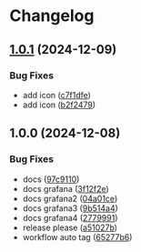 # Changelog

## [1.0.1](https://github.com/vitorfaustino/vfid-terraform-module-eks/compare/v1.0.0...v1.0.1) (2024-12-09)


### Bug Fixes

* add icon ([c7f1dfe](https://github.com/vitorfaustino/vfid-terraform-module-eks/commit/c7f1dfe4111676af347fd11373c648404b2a90fa))
* add icon ([b2f2479](https://github.com/vitorfaustino/vfid-terraform-module-eks/commit/b2f247906a6a527132a207c44e2d936d58d924d0))

## 1.0.0 (2024-12-08)


### Bug Fixes

* docs ([97c9110](https://github.com/vitorfaustino/vfid-terraform-module-eks/commit/97c911030d562b65d06a1b23197da7d697fe52b4))
* docs grafana ([3f12f2e](https://github.com/vitorfaustino/vfid-terraform-module-eks/commit/3f12f2e6e271c35c158ad10b232c9ddf249c4f07))
* docs grafana2 ([04a01ce](https://github.com/vitorfaustino/vfid-terraform-module-eks/commit/04a01ceb2a1580945caed526affa8ec52c2d3e13))
* docs grafana3 ([9b514a4](https://github.com/vitorfaustino/vfid-terraform-module-eks/commit/9b514a4a21837d13d6f7f009408f1b982d60df50))
* docs grafana4 ([2779991](https://github.com/vitorfaustino/vfid-terraform-module-eks/commit/277999164067d30c309db0b69bd14288dab3793d))
* release please ([a51027b](https://github.com/vitorfaustino/vfid-terraform-module-eks/commit/a51027bf88ed99f35e34026b6e8381a7d6fe8710))
* workflow auto tag ([65277b6](https://github.com/vitorfaustino/vfid-terraform-module-eks/commit/65277b6ad0a2f829ae8fc735340f6e91ac338248))
